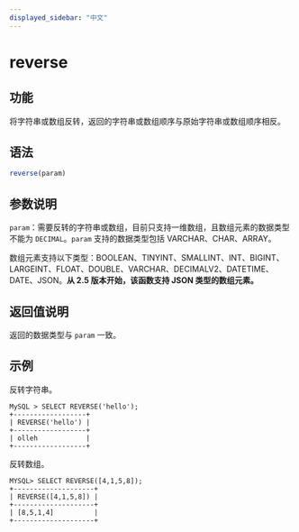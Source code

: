 ```yaml
---
displayed_sidebar: "中文"
---
```


# reverse

## 功能

将字符串或数组反转，返回的字符串或数组顺序与原始字符串或数组顺序相反。

## 语法

```Haskell
reverse(param)
```

## 参数说明

`param`：需要反转的字符串或数组，目前只支持一维数组，且数组元素的数据类型不能为 `DECIMAL`。`param` 支持的数据类型包括 VARCHAR、CHAR、ARRAY。

数组元素支持以下类型：BOOLEAN、TINYINT、SMALLINT、INT、BIGINT、LARGEINT、FLOAT、DOUBLE、VARCHAR、DECIMALV2、DATETIME、DATE、JSON。**从 2.5 版本开始，该函数支持 JSON 类型的数组元素。**

## 返回值说明

返回的数据类型与 `param` 一致。

## 示例

反转字符串。

```Plain Text
MySQL > SELECT REVERSE('hello');
+------------------+
| REVERSE('hello') |
+------------------+
| olleh            |
+------------------+
```

反转数组。

```Plain Text
MYSQL> SELECT REVERSE([4,1,5,8]);
+--------------------+
| REVERSE([4,1,5,8]) |
+--------------------+
| [8,5,1,4]          |
+--------------------+
```